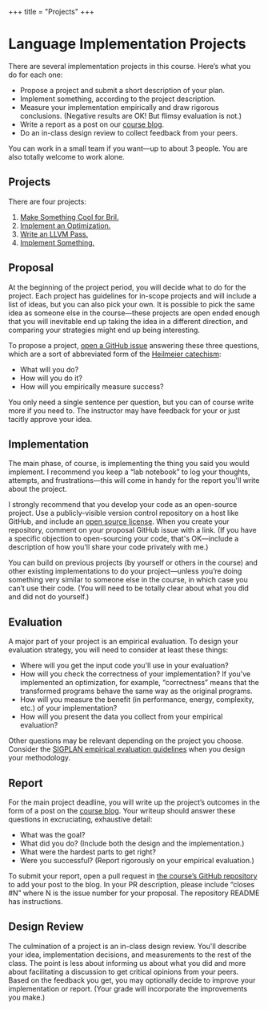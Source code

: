 +++
title = "Projects"
+++
# Language Implementation Projects

There are several implementation projects in this course.
Here’s what you do for each one:

* Propose a project and submit a short description of your plan.
* Implement something, according to the project description.
* Measure your implementation empirically and draw rigorous conclusions. (Negative results are OK! But flimsy evaluation is not.)
* Write a report as a post on our [course blog][blog].
* Do an in-class design review to collect feedback from your peers.

You can work in a small team if you want—up to about 3 people.
You are also totally welcome to work alone.

[blog]: @/blog/_index.md


## Projects

There are four projects:

1. [Make Something Cool for Bril.][p1]
2. [Implement an Optimization.][p2]
3. [Write an LLVM Pass.][p3]
4. [Implement Something.][p4]

[p1]: @/project/1.md
[p2]: @/project/2.md
[p3]: @/project/3.md
[p4]: @/project/4.md


## Proposal

At the beginning of the project period, you will decide what to do for the project.
Each project has guidelines for in-scope projects and will include a list of ideas, but you can also pick your own.
It is possible to pick the same idea as someone else in the course—these projects are open ended enough that you will inevitable end up taking the idea in a different direction, and comparing your strategies might end up being interesting.

To propose a project, [open a GitHub issue][proposal] answering these three questions, which are a sort of abbreviated form of the [Heilmeier catechism][hc]:

* What will you do?
* How will you do it?
* How will you empirically measure success?

You only need a single sentence per question, but you can of course write more if you need to.
The instructor may have feedback for your or just tacitly approve your idea.

[hc]: https://www.darpa.mil/work-with-us/heilmeier-catechism
[proposal]: https://github.com/sampsyo/cs6120/issues/new?labels=proposal&template=project-proposal.md&title=Project+%5BNUMBER%5D+Proposal%3A+%5BTITLE%5D


## Implementation

The main phase, of course, is implementing the thing you said you would implement.
I recommend you keep a “lab notebook” to log your thoughts, attempts, and frustrations—this will come in handy for the report you'll write about the project.

I strongly recommend that you develop your code as an open-source project.
Use a publicly-visible version control repository on a host like GitHub, and include an [open source license][osi].
When you create your repository, comment on your proposal GitHub issue with a link.
(If you have a specific objection to open-sourcing your code, that's OK—include a description of how you'll share your code privately with me.)

You can build on previous projects (by yourself or others in the course) and other existing implementations to do your project—unless
you’re doing something very similar to someone else in the course, in which case you can’t use their code.
(You will need to be totally clear about what you did and did not do yourself.)

[osi]: https://opensource.org/licenses


## Evaluation

A major part of your project is an empirical evaluation.
To design your evaluation strategy, you will need to consider at least these things:

* Where will you get the input code you'll use in your evaluation?
* How will you check the correctness of your implementation?
  If you've implemented an optimization, for example, “correctness” means that the transformed programs behave the same way as the original programs.
* How will you measure the benefit (in performance, energy, complexity, etc.) of your implementation?
* How will you present the data you collect from your empirical evaluation?

Other questions may be relevant depending on the project you choose.
Consider the [SIGPLAN empirical evaluation guidelines][eeg] when you design your methodology.

[eeg]: https://www.sigplan.org/Resources/EmpiricalEvaluation/


## Report

For the main project deadline, you will write up the project’s outcomes in the form of a post on the [course blog][blog].
Your writeup should answer these questions in excruciating, exhaustive detail:

* What was the goal?
* What did you do? (Include both the design and the implementation.)
* What were the hardest parts to get right?
* Were you successful? (Report rigorously on your empirical evaluation.)

To submit your report, open a pull request in [the course’s GitHub repository][gh] to add your post to the blog.
In your PR description, please include “closes #N” where N is the issue number for your proposal.
The repository README has instructions.

[gh]: https://github.com/sampsyo/cs6120


## Design Review

The culmination of a project is an in-class design review.
You'll describe your idea, implementation decisions, and measurements to the rest of the class.
The point is less about informing us about what you did and more about facilitating a discussion to get critical opinions from your peers.
Based on the feedback you get, you may optionally decide to improve your implementation or report.
(Your grade will incorporate the improvements you make.)

